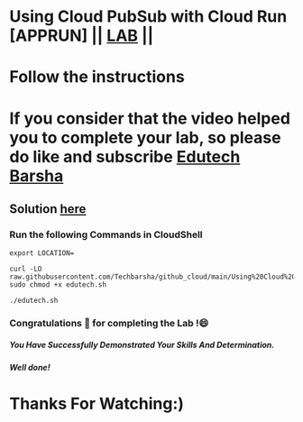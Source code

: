 # Using Cloud PubSub with Cloud Run [APPRUN] || [LAB](https://www.cloudskillsboost.google/course_templates/371/labs/495879) ||
# Follow the instructions

# If you consider that the video helped you to complete your lab, so please do like and subscribe [Edutech Barsha](https://www.youtube.com/@edutechbarsha)
## Solution [here](https://youtu.be/B_yaZVAnMSA)

### Run the following Commands in CloudShell
```
export LOCATION=
```
```
curl -LO raw.githubusercontent.com/Techbarsha/github_cloud/main/Using%20Cloud%20PubSub%20with%20Cloud%20Run%20%5BAPPRUN%5D/edutech.sh
sudo chmod +x edutech.sh

./edutech.sh
```
### Congratulations 🎉 for completing the Lab !😄

##### *You Have Successfully Demonstrated Your Skills And Determination.*

#### *Well done!*

# Thanks For Watching:)
